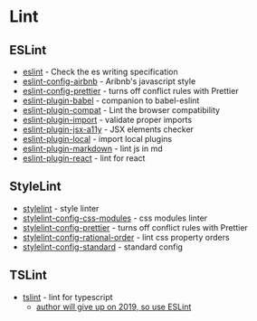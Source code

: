 # Lint

## ESLint

- [eslint](https://github.com/eslint/eslint) - Check the es writing specification
- [eslint-config-airbnb](https://github.com/airbnb/javascript) - Aribnb's javascript style
- [eslint-config-prettier](https://github.com/prettier/eslint-config-prettier) - turns off conflict rules with Prettier
- [eslint-plugin-babel](https://github.com/babel/eslint-plugin-babel) - companion to babel-eslint
- [eslint-plugin-compat](https://github.com/amilajack/eslint-plugin-compat) - Lint the browser compatibility
- [eslint-plugin-import](https://github.com/benmosher/eslint-plugin-import) - validate proper imports
- [eslint-plugin-jsx-a11y](https://github.com/evcohen/eslint-plugin-jsx-a11y) - JSX elements checker
- [eslint-plugin-local](https://github.com/taskworld/eslint-plugin-local) - import local plugins
- [eslint-plugin-markdown](https://github.com/eslint/eslint-plugin-markdown) - lint js in md
- [eslint-plugin-react](https://github.com/yannickcr/eslint-plugin-react) - lint for react

## StyleLint

- [stylelint](https://github.com/stylelint/stylelint) - style linter
- [stylelint-config-css-modules](https://github.com/pascalduez/stylelint-config-css-modules) - css modules linter
- [stylelint-config-prettier](https://github.com/prettier/stylelint-config-prettier) - turns off conflict rules with Prettier
- [stylelint-config-rational-order](https://github.com/constverum/stylelint-config-rational-order) - lint css property orders
- [stylelint-config-standard](https://www.npmjs.com/package/stylelint-config-standard) - standard config

## TSLint

- [tslint](https://github.com/palantir/tslint) - lint for typescript
    - [author will give up on 2019, so use ESLint](https://github.com/palantir/tslint/issues/4534)

